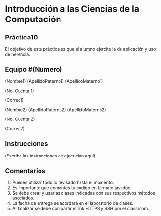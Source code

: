 # Introducción a las Ciencias de la Computación
## Práctica10
El objetivo de esta práctica es que el alumno ejercite la de aplicación y uso de herencia.

## Equipo #(Numero) 
(Nombre1) (ApellidoPaterno1) (ApellidoMaterno1)

(No. Cuenta 1)

(Correo1)

(Nombre2) (ApellidoPaterno2) (ApellidoMaterno2)

(No. Cuenta 2)

(Correo2)

## Instrucciones
(Escribe las instrucciones de ejecución aquí)

## Comentarios
1. Puedes utilizar todo lo revisado hasta el momento.
2. Es importante que comentes tú código en formato javadoc.
3. Se debe crear y usarlas clases indicadas con sus respectivos métodos asociados.
4. La fecha de entrega se acordará en el laboratorio de clases.
5. Al finalizar se debe compartir el link HTTPS y SSH por el classroom.
